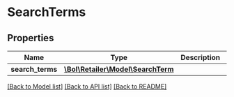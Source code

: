 # SearchTerms

## Properties
Name | Type | Description | Notes
------------ | ------------- | ------------- | -------------
**search_terms** | [**\Bol\Retailer\Model\SearchTerm**](SearchTerm.md) |  | [optional] 

[[Back to Model list]](../../README.md#documentation-for-models) [[Back to API list]](../../README.md#documentation-for-api-endpoints) [[Back to README]](../../README.md)


